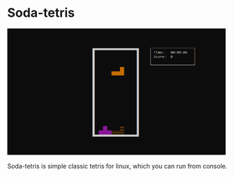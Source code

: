 # Soda-tetris
<img src="image.png" width="500"/>

Soda-tetris is simple classic tetris for linux, which you can run from console.
